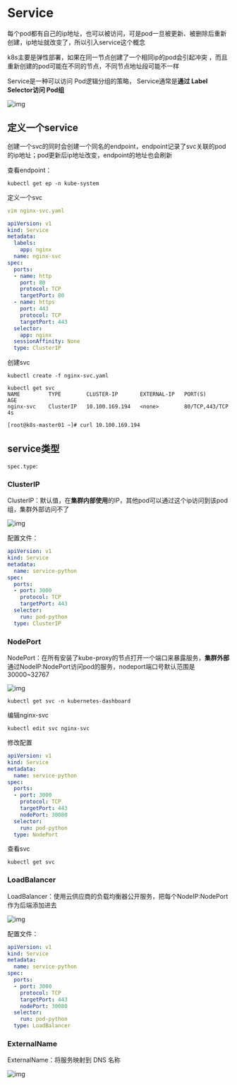 # Service

每个pod都有自己的ip地址，也可以被访问，可是pod一旦被更新、被删除后重新创建，ip地址就改变了，所以引入service这个概念

k8s主要是弹性部署，如果在同一节点创建了一个相同ip的pod会引起冲突 ，而且重新创建的pod可能在不同的节点，不同节点地址段可能不一样

Service是一种可以访问 Pod逻辑分组的策略， Service通常是**通过 Label Selector访问 Pod组**

![img](https://gitee.com/c_honghui/picture/raw/master/img/20211123234933.jpeg)

## 定义一个service

创建一个svc的同时会创建一个同名的endpoint，endpoint记录了svc关联的pod的ip地址；pod更新后ip地址改变，endpoint的地址也会刷新

查看endpoint：

```shell
kubectl get ep -n kube-system
```

定义一个svc

```yaml
vim nginx-svc.yaml

apiVersion: v1
kind: Service
metadata:
  labels:
    app: nginx
  name: nginx-svc
spec:
  ports:
  - name: http
    port: 80
    protocol: TCP
    targetPort: 80
  - name: https
    port: 443
    protocol: TCP
    targetPort: 443
  selector:
    app: nginx
  sessionAffinity: None
  type: ClusterIP
```

创建svc

```shell
kubectl create -f nginx-svc.yaml

kubectl get svc
NAME         TYPE        CLUSTER-IP       EXTERNAL-IP   PORT(S)          AGE
nginx-svc    ClusterIP   10.100.169.194   <none>        80/TCP,443/TCP   4s

[root@k8s-master01 ~]# curl 10.100.169.194
```

## service类型

`spec.type`:

### ClusterIP

ClusterIP：默认值，在**集群内部使用**的IP，其他pod可以通过这个ip访问到该pod组，集群外部访问不了

![img](https://gitee.com/c_honghui/picture/raw/master/img/20211126004158.jpeg)

配置文件：

```yaml
apiVersion: v1
kind: Service
metadata:
  name: service-python
spec:
  ports:
  - port: 3000
    protocol: TCP
    targetPort: 443
  selector:
    run: pod-python
  type: ClusterIP
```

### NodePort

NodePort：在所有安装了kube-proxy的节点打开一个端口来暴露服务，**集群外部**通过NodeIP:NodePort访问pod的服务，nodeport端口号默认范围是30000~32767

![img](https://gitee.com/c_honghui/picture/raw/master/img/20211126004412.jpeg)

```shell
kubectl get svc -n kubernetes-dashboard
```

编辑nginx-svc

```shell
kubectl edit svc nginx-svc
```

修改配置

```yaml
apiVersion: v1
kind: Service
metadata:
  name: service-python
spec:
  ports:
  - port: 3000
    protocol: TCP
    targetPort: 443
    nodePort: 30080
  selector:
    run: pod-python
  type: NodePort
```

查看svc

```shell
kubectl get svc
```

### LoadBalancer

LoadBalancer：使用云供应商的负载均衡器公开服务，把每个NodeIP:NodePort作为后端添加进去

![img](https://gitee.com/c_honghui/picture/raw/master/img/20211126004657.jpeg)

配置文件：

```yaml
apiVersion: v1
kind: Service
metadata:
  name: service-python
spec:
  ports:
  - port: 3000
    protocol: TCP
    targetPort: 443
    nodePort: 30080
  selector:
    run: pod-python
  type: LoadBalancer
```

### ExternalName

ExternalName：将服务映射到 DNS 名称

![img](https://gitee.com/c_honghui/picture/raw/master/img/20211126004900.jpeg)